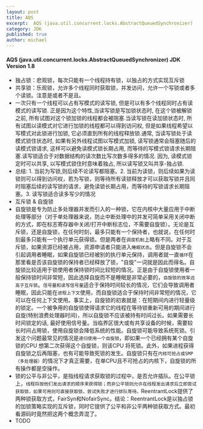 ```yaml
---
layout: post
title: AQS
excerpt:  AQS (java.util.concurrent.locks.AbstractQueuedSynchronizer)
category: JDK
published: true
author: michael
---
```


####  AQS (java.util.concurrent.locks.AbstractQueuedSynchronizer) JDK Version 1.8

- 独占锁：悲观锁，每次只能有一个线程持有锁，以独占的方式实现互斥锁
- 共享锁：乐观锁，允许多个线程同时获取锁，并发访问，允许一个写锁或者多个读锁。注意是或者不是且。
- 一次只有一个线程可以占有写模式的读写锁, 但是可以有多个线程同时占有读模式的读写锁. 正是因为这个特性,当读写锁是写加锁状态时, 在这个锁被解锁之前, 所有试图对这个锁加锁的线程都会被阻塞.当读写锁在读加锁状态时, 所有试图以读模式对它进行加锁的线程都可以得到访问权, 但是如果线程希望以写模式对此锁进行加锁, 它必须直到所有的线程释放锁.通常, 当读写锁处于读模式锁住状态时, 如果有另外线程试图以写模式加锁, 读写锁通常会阻塞随后的读模式锁请求, 这样可以避免读模式锁长期占用, 而等待的写模式锁请求长期阻塞.读写锁适合于对数据结构的读次数比写次数多得多的情况. 因为, 读模式锁定时可以共享, 以写模式锁住时意味着独占, 所以读写锁又叫共享-独占锁.
- 总结: 1. 当前为写锁,则后续不论读写都阻塞。2. 当前为读锁，则后续如果为读锁则可以得到访问权，若为写锁，则等待所有读锁释放才可以获取写锁并且同时阻塞后续的读写锁的请求，避免读锁长期占用，而等待的写锁请求长期阻塞。3. 读写锁适合读多写少的情况
- 互斥锁 & 自旋锁
- 自旋锁是专为防止多处理器并发而引入的一种锁，它在内核中大量应用于中断处理等部分（对于单处理器来说，防止中断处理中的并发可简单采用关闭中断的方式，即在标志寄存器中关闭/打开中断标志位，不需要自旋锁）。无论是互斥锁，还是自旋锁，在任何时刻，最多只能有一个保持者，也就说，在任何时刻最多只能有一个执行单元获得锁。但是两者在`调度机制`上略有不同。对于互斥锁，如果资源已经被占用，资源申请者只能进入`睡眠状态`。但是自旋锁不会引起调用者睡眠，如果自旋锁已经被别的执行单元保持，调用者就一直`循环`在那里看是否该自旋锁的保持者已经释放了锁，"自旋"一词就是因此而得名。自旋锁比较适用于锁使用者保持锁时间比较短的情况。正是由于自旋锁使用者一般保持锁时间非常短，因此选择自旋而不是睡眠是非常必要的，`自旋锁的效率远高于互斥锁`。`信号量和读写信号量`适合于保持时间较长的情况，它们会导致调用者睡眠，因此只能在`进程上下文`使用，而自旋锁适合于保持时间非常短的情况，它可以在任何上下文使用。事实上，自旋锁的初衷就是：在短期间内进行轻量级的锁定。一个被争用的自旋锁使得请求它的线程在等待锁重新可用的期间进行自旋(特别浪费处理器时间)，所以自旋锁不应该被持有时间过长。如果需要长时间锁定的话, 最好使用信号量。当临界区很大或有共享设备的时候，需要较长时间占用锁，使用自旋锁会降低系统的性能。自旋锁可能导致系统死锁。引发这个问题最常见的情况是`递归使用一个自旋锁`，即如果一个已经拥有某个自旋锁的CPU 想第二次获得这个自旋锁，则该CPU 将死锁。此外，如果进程获得自旋锁之后再阻塞，也有可能导致死锁的发生。自旋锁只有在`内核可抢占或SMP（多处理器）`的情况下才真正需要，在单CPU且不可抢占的内核下，自旋锁的所有操作都是空操作。
- 锁的公平与非公平，是指线程请求获取锁的过程中，是否允许插队。在公平锁上，`线程将按他们发出请求的顺序来获得锁；而非公平锁则允许在线程发出请求后立即尝试获取锁，如果可用则可直接获取锁，尝试失败才进行排队等待。`ReentrantLock提供了两种锁获取方式，FairSyn和NofairSync。结论：ReentrantLock是以独占锁的加锁策略实现的互斥锁，同时它提供了公平和非公平两种锁获取方式。最初看源码时竟然把这两个概念弄混了。
- TODO
